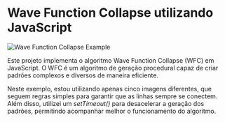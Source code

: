 # Wave Function Collapse utilizando JavaScript

![Wave Function Collapse Example](https://i.imgur.com/wCBdtpt.png)

Este projeto implementa o algoritmo Wave Function Collapse (WFC) em JavaScript. O WFC é um algoritmo de geração procedural capaz de criar padrões complexos e diversos de maneira eficiente.

Neste exemplo, estou utilizando apenas cinco imagens diferentes, que seguem regras simples para garantir que as linhas sempre se conectem. Além disso, utilizei um _setTimeout()_ para desacelerar a geração dos padrões, permitindo acompanhar melhor o funcionamento do algoritmo.
